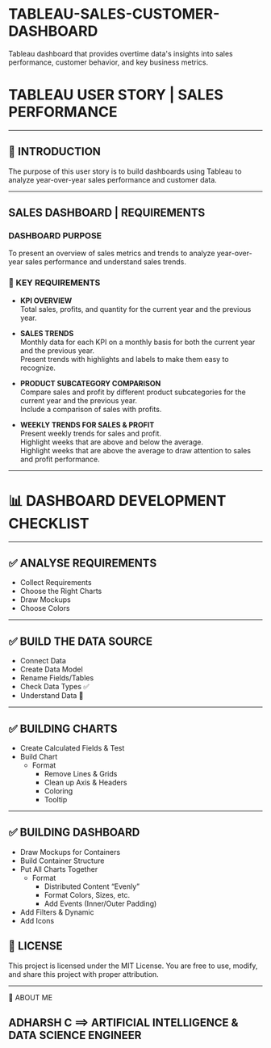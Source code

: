 # TABLEAU-SALES-CUSTOMER-DASHBOARD
Tableau dashboard that provides overtime data's insights into sales performance, customer behavior, and key business metrics.
# TABLEAU USER STORY | SALES PERFORMANCE

---

## 📄 INTRODUCTION  
The purpose of this user story is to build dashboards using Tableau to analyze year-over-year sales performance and customer data.

---

## SALES DASHBOARD | REQUIREMENTS

### DASHBOARD PURPOSE  
To present an overview of sales metrics and trends to analyze year-over-year sales performance and understand sales trends.

### 📖 KEY REQUIREMENTS

- **KPI OVERVIEW**  
  Total sales, profits, and quantity for the current year and the previous year.

- **SALES TRENDS**  
  Monthly data for each KPI on a monthly basis for both the current year and the previous year.  
  Present trends with highlights and labels to make them easy to recognize.

- **PRODUCT SUBCATEGORY COMPARISON**  
  Compare sales and profit by different product subcategories for the current year and the previous year.  
  Include a comparison of sales with profits.

- **WEEKLY TRENDS FOR SALES & PROFIT**  
  Present weekly trends for sales and profit.  
  Highlight weeks that are above and below the average.  
  Highlight weeks that are above the average to draw attention to sales and profit performance.

----

# 📊 DASHBOARD DEVELOPMENT CHECKLIST

---

## ✅ ANALYSE REQUIREMENTS  
- Collect Requirements  
- Choose the Right Charts  
- Draw Mockups  
- Choose Colors  

---

## ✅ BUILD THE DATA SOURCE  
- Connect Data  
- Create Data Model  
- Rename Fields/Tables  
- Check Data Types ✅  
- Understand Data 🔴  

---

## ✅ BUILDING CHARTS  
- Create Calculated Fields & Test  
- Build Chart  
  - Format  
    - Remove Lines & Grids  
    - Clean up Axis & Headers  
    - Coloring  
    - Tooltip  

---

## ✅ BUILDING DASHBOARD  
- Draw Mockups for Containers  
- Build Container Structure  
- Put All Charts Together  
  - Format  
    - Distributed Content “Evenly”  
    - Format Colors, Sizes, etc.  
    - Add Events (Inner/Outer Padding)  
- Add Filters & Dynamic  
- Add Icons  

## 📄 LICENSE

This project is licensed under the MIT License. You are free to use, modify, and share this project with proper attribution.

---

🌟 ABOUT ME

ADHARSH C ==> ARTIFICIAL INTELLIGENCE & DATA SCIENCE ENGINEER
---
